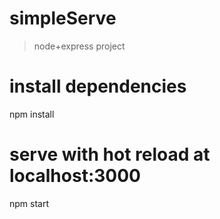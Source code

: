 # simpleServe

> node+express project
>

# install dependencies
npm install

# serve with hot reload at localhost:3000
npm start